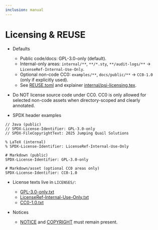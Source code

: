 ```yaml
---
inclusion: manual
---
```


# Licensing & REUSE

- Defaults
  - Public code/docs: GPL-3.0-only (default).
  - Internal-only areas: `internal/**`, `**/*.sty`, `**/audit-logs/**` → `LicenseRef-Internal-Use-Only`.
  - Optional non-code CC0: `examples/**`, `docs/public/**` → `CC0-1.0` (only if explicitly used).
  - See [REUSE.toml](mdc:REUSE.toml) and explainer [internal/psi-licensing.tex](mdc:internal/psi-licensing.tex).

- Do NOT license source code under CC0. CC0 is only allowed for selected non-code assets when directory-scoped and clearly annotated.

- SPDX header examples

```text
// Java (public)
// SPDX-License-Identifier: GPL-3.0-only
// SPDX-FileCopyrightText: 2025 Jumping Quail Solutions

% LaTeX (internal)
% SPDX-License-Identifier: LicenseRef-Internal-Use-Only

# Markdown (public)
SPDX-License-Identifier: GPL-3.0-only

# Markdown/asset (optional CC0 areas only)
SPDX-License-Identifier: CC0-1.0
```

- License texts live in `LICENSES/`:
  - [GPL-3.0-only.txt](mdc:LICENSES/GPL-3.0-only.txt)
  - [LicenseRef-Internal-Use-Only.txt](mdc:LICENSES/LicenseRef-Internal-Use-Only.txt)
  - [CC0-1.0.txt](mdc:LICENSES/CC0-1.0.txt)

- Notices
  - [NOTICE](mdc:NOTICE) and [COPYRIGHT](mdc:COPYRIGHT) must remain present.

